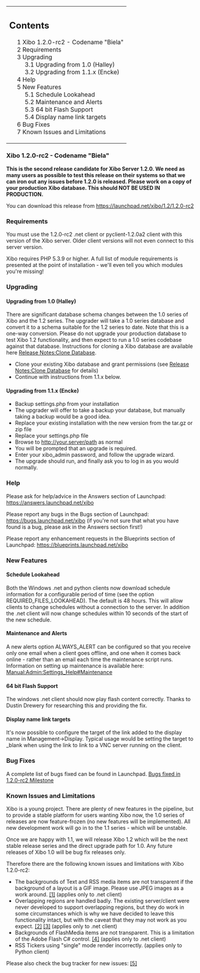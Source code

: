 <!--toc=getting_started-->
<table id="toc" class="toc"><tr><td><div id="toctitle"><h2>Contents</h2></div>
<ul>
<li class="toclevel-1 tocsection-1"><a href="#Xibo_1.2.0-rc2_-_Codename_.22Biela.22"><span class="tocnumber">1</span> <span class="toctext">Xibo 1.2.0-rc2 - Codename "Biela"</span></a></li>
<li class="toclevel-1 tocsection-2"><a href="#Requirements"><span class="tocnumber">2</span> <span class="toctext">Requirements</span></a></li>
<li class="toclevel-1 tocsection-3"><a href="#Upgrading"><span class="tocnumber">3</span> <span class="toctext">Upgrading</span></a>
<ul>
<li class="toclevel-2 tocsection-4"><a href="#Upgrading_from_1.0_.28Halley.29"><span class="tocnumber">3.1</span> <span class="toctext">Upgrading from 1.0 (Halley)</span></a></li>
<li class="toclevel-2 tocsection-5"><a href="#Upgrading_from_1.1.x_.28Encke.29"><span class="tocnumber">3.2</span> <span class="toctext">Upgrading from 1.1.x (Encke)</span></a></li>
</ul>
</li>
<li class="toclevel-1 tocsection-6"><a href="#Help"><span class="tocnumber">4</span> <span class="toctext">Help</span></a></li>
<li class="toclevel-1 tocsection-7"><a href="#New_Features"><span class="tocnumber">5</span> <span class="toctext">New Features</span></a>
<ul>
<li class="toclevel-2 tocsection-8"><a href="#Schedule_Lookahead"><span class="tocnumber">5.1</span> <span class="toctext">Schedule Lookahead</span></a></li>
<li class="toclevel-2 tocsection-9"><a href="#Maintenance_and_Alerts"><span class="tocnumber">5.2</span> <span class="toctext">Maintenance and Alerts</span></a></li>
<li class="toclevel-2 tocsection-10"><a href="#64_bit_Flash_Support"><span class="tocnumber">5.3</span> <span class="toctext">64 bit Flash Support</span></a></li>
<li class="toclevel-2 tocsection-11"><a href="#Display_name_link_targets"><span class="tocnumber">5.4</span> <span class="toctext">Display name link targets</span></a></li>
</ul>
</li>
<li class="toclevel-1 tocsection-12"><a href="#Bug_Fixes"><span class="tocnumber">6</span> <span class="toctext">Bug Fixes</span></a></li>
<li class="toclevel-1 tocsection-13"><a href="#Known_Issues_and_Limitations"><span class="tocnumber">7</span> <span class="toctext">Known Issues and Limitations</span></a></li>
</ul>
</td></tr></table>
<h3> <span class="mw-headline" id="Xibo_1.2.0-rc2_-_Codename_.22Biela.22">Xibo 1.2.0-rc2 - Codename "Biela"</span></h3>
<p><b>This is the second release candidate for Xibo Server 1.2.0. We need as many users as possible to test this release on their systems so that we can iron out any issues before 1.2.0 is released. Please work on a copy of your production Xibo database. This should NOT BE USED IN PRODUCTION.</b>
</p><p>You can download this release from <a rel="nofollow" class="external free" href="https://launchpad.net/xibo/1.2/1.2.0-rc2">https://launchpad.net/xibo/1.2/1.2.0-rc2</a>
</p>
<h3> <span class="mw-headline" id="Requirements"> Requirements </span></h3>
<p>You must use the 1.2.0-rc2 .net client or pyclient-1.2.0a2 client with this version of the Xibo server. Older client versions will not even connect to this server version.
</p><p>Xibo requires PHP 5.3.9 or higher. A full list of module requirements is presented at the point of installation - we'll even tell you which modules you're missing!
</p>
<h3> <span class="mw-headline" id="Upgrading"> Upgrading </span></h3>
<h4> <span class="mw-headline" id="Upgrading_from_1.0_.28Halley.29"> Upgrading from 1.0 (Halley) </span></h4>
<p>There are significant database schema changes between the 1.0 series of Xibo and the 1.2 series. The upgrader will take a 1.0 series database and convert it to a schema suitable for the 1.2 series to date. Note that this is a one-way conversion. Please do not upgrade your production database to test Xibo 1.2 functionality, and then expect to run a 1.0 series codebase against that database. Instructions for cloning a Xibo database are available here <a href="release_notes_clonedb.html" title="Release Notes:Clone Database">Release Notes:Clone Database</a>.
</p>
<ul><li> Clone your existing Xibo database and grant permissions (see <a href="release_notes_clonedb.html" title="Release Notes:Clone Database">Release Notes:Clone Database</a> for details)
</li><li> Continue with instructions from 1.1.x below.
</li></ul>
<h4> <span class="mw-headline" id="Upgrading_from_1.1.x_.28Encke.29"> Upgrading from 1.1.x (Encke) </span></h4>
<ul><li> Backup settings.php from your installation
</li><li> The upgrader will offer to take a backup your database, but manually taking a backup would be a good idea.
</li><li> Replace your existing installation with the new version from the tar.gz or zip file
</li><li> Replace your settings.php file
</li><li> Browse to <a rel="nofollow" class="external free" href="http://your.server/path">http://your.server/path</a> as normal
</li><li> You will be prompted that an upgrade is required.
</li><li> Enter your xibo_admin password, and follow the upgrade wizard.
</li><li> The upgrade should run, and finally ask you to log in as you would normally.
</li></ul>
<h3> <span class="mw-headline" id="Help"> Help </span></h3>
<p>Please ask for help/advice in the Answers section of Launchpad: <a rel="nofollow" class="external free" href="https://answers.launchpad.net/xibo">https://answers.launchpad.net/xibo</a>
</p><p>Please report any bugs in the Bugs section of Launchpad: <a rel="nofollow" class="external free" href="https://bugs.launchpad.net/xibo">https://bugs.launchpad.net/xibo</a> (if you're not sure that what you have found is a bug, please ask in the Answers section first!)
</p><p>Please report any enhancement requests in the Blueprints section of Launchpad: <a rel="nofollow" class="external free" href="https://blueprints.launchpad.net/xibo">https://blueprints.launchpad.net/xibo</a>
</p>
<h3> <span class="mw-headline" id="New_Features">New Features</span></h3>
<h4> <span class="mw-headline" id="Schedule_Lookahead">Schedule Lookahead</span></h4>
<p>Both the Windows .net and python clients now download schedule information for a configurable period of time (see the option REQUIRED_FILES_LOOKAHEAD). The default is 48 hours. This will allow clients to change schedules without a connection to the server. In addition the .net client will now change schedules within 10 seconds of the start of the new schedule.
</p>
<h4> <span class="mw-headline" id="Maintenance_and_Alerts">Maintenance and Alerts</span></h4>
<p>A new alerts option ALWAYS_ALERT can be configured so that you receive only one email when a client goes offline, and one when it comes back online - rather than an email each time the maintenance script runs. Information on setting up maintenance is available here: <a href="/wiki/Manual:Admin:Settings_Help#Maintenance" title="Manual:Admin:Settings Help" class="mw-redirect">Manual:Admin:Settings_Help#Maintenance</a>
</p>
<h4> <span class="mw-headline" id="64_bit_Flash_Support">64 bit Flash Support</span></h4>
<p>The windows .net client should now play flash content correctly. Thanks to Dustin Drewery for researching this and providing the fix.
</p>
<h4> <span class="mw-headline" id="Display_name_link_targets">Display name link targets</span></h4>
<p>It's now possible to configure the target of the link added to the display name in Management-&gt;Display. Typical usage would be setting the target to _blank when using the link to link to a VNC server running on the client.
</p>
<h3> <span class="mw-headline" id="Bug_Fixes">Bug Fixes</span></h3>
<p>A complete list of bugs fixed can be found in Launchpad. <a rel="nofollow" class="external text" href="https://launchpad.net/xibo/+milestone/1.2.0-rc2">Bugs fixed in 1.2.0-rc2 Milestone</a>
</p>
<h3> <span class="mw-headline" id="Known_Issues_and_Limitations"> Known Issues and Limitations </span></h3>
<p>Xibo is a young project. There are plenty of new features in the pipeline, but to provide a stable platform for users wanting Xibo now, the 1.0 series of releases are now feature-frozen (no new features will be implemented). All new development work will go in to the 1.1 series - which will be unstable.
</p><p>Once we are happy with 1.1, we will release Xibo 1.2 which will be the next stable release series and the direct upgrade path for 1.0. Any future releases of Xibo 1.0 will be bug fix releases only.
</p><p>Therefore there are the following known issues and limitations with Xibo 1.2.0-rc2:
</p>
<ul><li> The backgrounds of Text and RSS media items are not transparent if the background of a layout is a GIF image. Please use JPEG images as a work around. <a rel="nofollow" class="external autonumber" href="https://bugs.launchpad.net/xibo/+bug/348506">[1]</a> (applies only to .net client)
</li><li> Overlapping regions are handled badly. The existing server/client were never developed to support overlapping regions, but they do work in some circumstances which is why we have decided to leave this functionality intact, but with the caveat that they may not work as you expect. <a rel="nofollow" class="external autonumber" href="https://bugs.launchpad.net/xibo/+bug/321377">[2]</a> <a rel="nofollow" class="external autonumber" href="https://answers.launchpad.net/xibo/+question/64768">[3]</a> (applies only to .net client)
</li><li> Backgrounds of FlashMedia items are not transparent. This is a limitation of the Adobe Flash C# control. <a rel="nofollow" class="external autonumber" href="https://bugs.launchpad.net/xibo/+bug/341634">[4]</a> (applies only to .net client)
</li><li> RSS Tickers using "single" mode render incorrectly. (applies only to Python client)
</li></ul>
<p>Please also check the bug tracker for new issues: <a rel="nofollow" class="external autonumber" href="https://launchpad.net/xibo/+milestone/1.2.0-rc3">[5]</a>
</p>